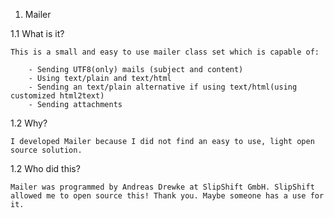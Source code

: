 1. Mailer

1.1 What is it?

	This is a small and easy to use mailer class set which is capable of:

		- Sending UTF8(only) mails (subject and content)
		- Using text/plain and text/html
		- Sending an text/plain alternative if using text/html(using customized html2text)
		- Sending attachments

1.2 Why?

	I developed Mailer because I did not find an easy to use, light open source solution.

1.2 Who did this?

	Mailer was programmed by Andreas Drewke at SlipShift GmbH. SlipShift allowed me to open source this! Thank you. Maybe someone has a use for it. 

